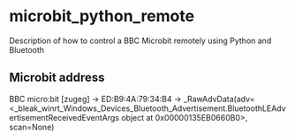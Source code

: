 # microbit_python_remote
Description of how to control a BBC Microbit remotely using Python and Bluetooth

## Microbit address

BBC micro:bit [zugeg] -> ED:B9:4A:79:34:B4 -> _RawAdvData(adv=<_bleak_winrt_Windows_Devices_Bluetooth_Advertisement.BluetoothLEAdvertisementReceivedEventArgs object at 0x00000135EB0660B0>, scan=None)
